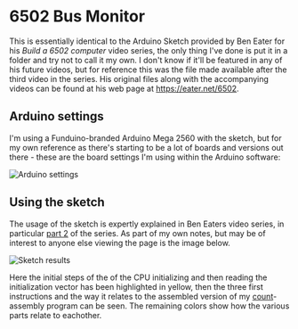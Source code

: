# 6502 Bus Monitor

This is essentially identical to the Arduino Sketch provided by Ben Eater for his *Build a 6502 computer* video series, the only thing I've done is put it in a folder and try not to call it my own. I don't know if it'll be featured in any of his future videos, but for reference this was the file made available after the third video in the series. His original files along with the accompanying videos can be found at his web page at https://eater.net/6502.

## Arduino settings
I'm using a Funduino-branded Arduino Mega 2560 with the sketch, but for my own reference as there's starting to be a lot of boards and versions out there - these are the board settings I'm using within the Arduino software:

![Arduino settings](https://github.com/tebl/BE6502/raw/master/software/arduino/6502-monitor/arduino_settings.png)

## Using the sketch
The usage of the sketch is expertly explained in Ben Eaters video series, in particular [part 2](https://www.youtube.com/watch?v=yl8vPW5hydQ) of the series. As part of my own notes, but may be of interest to anyone else viewing the page is the image below.

![Sketch results](https://github.com/tebl/BE6502/raw/master/software/arduino/6502-monitor/arduino_result.png)

Here the initial steps of the of the CPU initializing and then reading the initialization vector has been highlighted in yellow, then the three first instructions and the way it relates to the assembled version of my [count](https://github.com/tebl/BE6502/tree/master/software/examples/blink)-assembly program can be seen. The remaining colors show how the various parts relate to eachother.